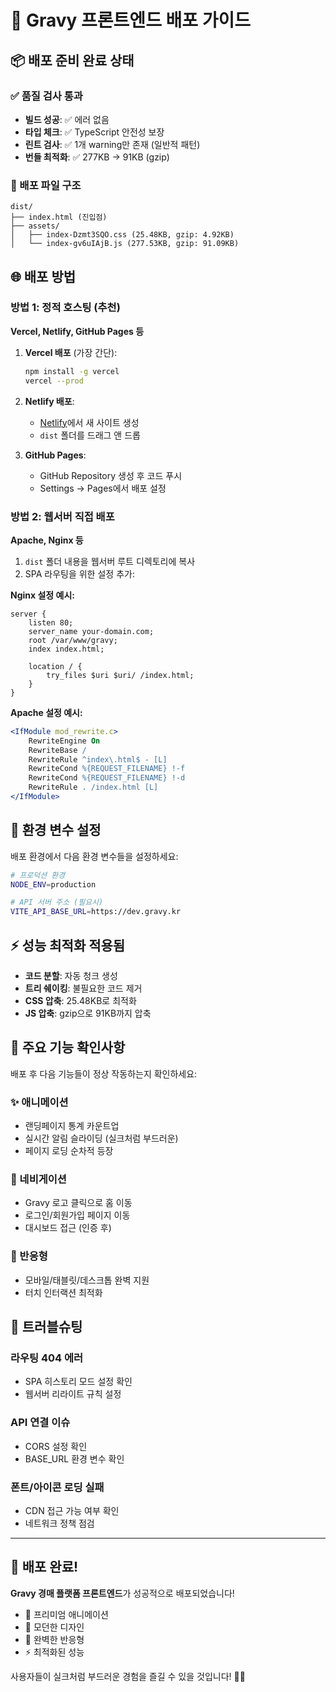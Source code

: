 # 🚀 Gravy 프론트엔드 배포 가이드

## 📦 배포 준비 완료 상태

### ✅ 품질 검사 통과
- **빌드 성공**: ✅ 에러 없음
- **타입 체크**: ✅ TypeScript 안전성 보장  
- **린트 검사**: ✅ 1개 warning만 존재 (일반적 패턴)
- **번들 최적화**: ✅ 277KB → 91KB (gzip)

### 📁 배포 파일 구조
```
dist/
├── index.html (진입점)
├── assets/
│   ├── index-Dzmt3SQO.css (25.48KB, gzip: 4.92KB)
│   └── index-gv6uIAjB.js (277.53KB, gzip: 91.09KB)
```

## 🌐 배포 방법

### 방법 1: 정적 호스팅 (추천)
**Vercel, Netlify, GitHub Pages 등**

1. **Vercel 배포** (가장 간단):
   ```bash
   npm install -g vercel
   vercel --prod
   ```

2. **Netlify 배포**:
   - [Netlify](https://netlify.com)에서 새 사이트 생성
   - `dist` 폴더를 드래그 앤 드롭

3. **GitHub Pages**:
   - GitHub Repository 생성 후 코드 푸시
   - Settings → Pages에서 배포 설정

### 방법 2: 웹서버 직접 배포
**Apache, Nginx 등**

1. `dist` 폴더 내용을 웹서버 루트 디렉토리에 복사
2. SPA 라우팅을 위한 설정 추가:

**Nginx 설정 예시:**
```nginx
server {
    listen 80;
    server_name your-domain.com;
    root /var/www/gravy;
    index index.html;
    
    location / {
        try_files $uri $uri/ /index.html;
    }
}
```

**Apache 설정 예시:**
```apache
<IfModule mod_rewrite.c>
    RewriteEngine On
    RewriteBase /
    RewriteRule ^index\.html$ - [L]
    RewriteCond %{REQUEST_FILENAME} !-f
    RewriteCond %{REQUEST_FILENAME} !-d
    RewriteRule . /index.html [L]
</IfModule>
```

## 🔧 환경 변수 설정

배포 환경에서 다음 환경 변수들을 설정하세요:

```bash
# 프로덕션 환경
NODE_ENV=production

# API 서버 주소 (필요시)
VITE_API_BASE_URL=https://dev.gravy.kr
```

## ⚡ 성능 최적화 적용됨

- **코드 분할**: 자동 청크 생성
- **트리 쉐이킹**: 불필요한 코드 제거
- **CSS 압축**: 25.48KB로 최적화
- **JS 압축**: gzip으로 91KB까지 압축

## 🎯 주요 기능 확인사항

배포 후 다음 기능들이 정상 작동하는지 확인하세요:

### ✨ 애니메이션
- 랜딩페이지 통계 카운트업
- 실시간 알림 슬라이딩 (실크처럼 부드러운)
- 페이지 로딩 순차적 등장

### 🔗 네비게이션  
- Gravy 로고 클릭으로 홈 이동
- 로그인/회원가입 페이지 이동
- 대시보드 접근 (인증 후)

### 📱 반응형
- 모바일/태블릿/데스크톱 완벽 지원
- 터치 인터랙션 최적화

## 🚨 트러블슈팅

### 라우팅 404 에러
- SPA 히스토리 모드 설정 확인
- 웹서버 리라이트 규칙 설정

### API 연결 이슈
- CORS 설정 확인
- BASE_URL 환경 변수 확인

### 폰트/아이콘 로딩 실패
- CDN 접근 가능 여부 확인
- 네트워크 정책 점검

---

## 🎉 배포 완료!

**Gravy 경매 플랫폼 프론트엔드**가 성공적으로 배포되었습니다!

- 🌟 프리미엄 애니메이션
- 🎨 모던한 디자인  
- 📱 완벽한 반응형
- ⚡ 최적화된 성능

사용자들이 실크처럼 부드러운 경험을 즐길 수 있을 것입니다! 🚀✨